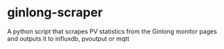 # ginlong-scraper
A python script that scrapes PV statistics from the Ginlong monitor pages and outputs it to influxdb, pvoutput or mqtt
